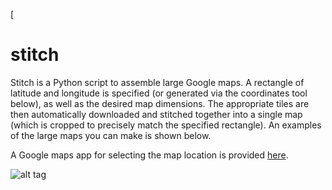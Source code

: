 [
# stitch

Stitch is a Python script to assemble large Google maps. A rectangle of latitude and longitude is specified (or generated via the 
coordinates tool below), as well as the desired map dimensions.
The appropriate tiles are then automatically downloaded and stitched together into a single map (which is cropped
to precisely match the specified rectangle).  An examples of the large maps you can make is shown below.

A Google maps app for selecting the map location is provided [here](https://rawgit.com/portsmouth/stitch/master/stitch.html).

![alt tag](https://raw.githubusercontent.com/portsmouth/stitch/master/images/wellington.jpg)
